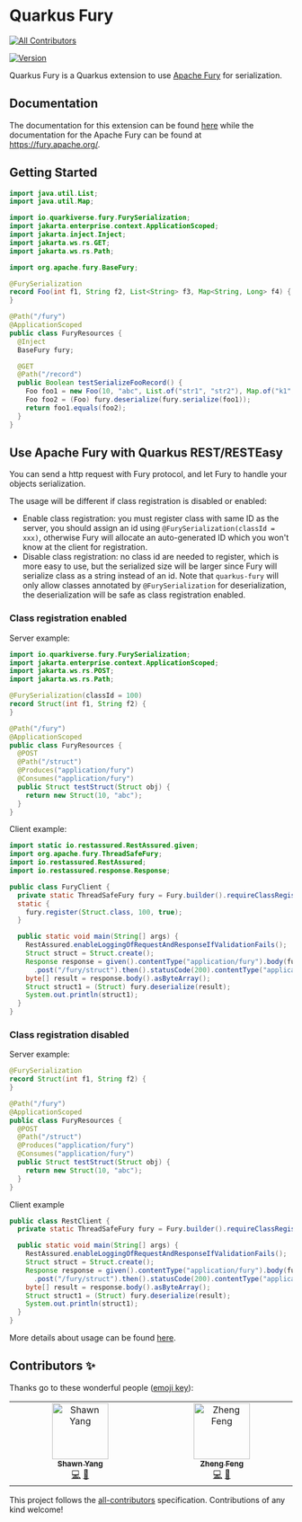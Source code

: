 # Quarkus Fury
<!-- ALL-CONTRIBUTORS-BADGE:START - Do not remove or modify this section -->
[![All Contributors](https://img.shields.io/badge/all_contributors-2-orange.svg?style=flat-square)](#contributors-)
<!-- ALL-CONTRIBUTORS-BADGE:END -->

[![Version](https://img.shields.io/maven-central/v/io.quarkiverse.fury/quarkus-fury?logo=apache-maven&style=flat-square)](https://central.sonatype.com/artifact/io.quarkiverse.fury/quarkus-fury-parent)

Quarkus Fury is a Quarkus extension to use [Apache Fury](https://github.com/apache/fury) for serialization.

## Documentation

The documentation for this extension can be found [here](https://docs.quarkiverse.io/quarkus-fury/dev/index.html) while the documentation for the Apache Fury can be found at https://fury.apache.org/.

## Getting Started

```java
import java.util.List;
import java.util.Map;

import io.quarkiverse.fury.FurySerialization;
import jakarta.enterprise.context.ApplicationScoped;
import jakarta.inject.Inject;
import jakarta.ws.rs.GET;
import jakarta.ws.rs.Path;

import org.apache.fury.BaseFury;

@FurySerialization
record Foo(int f1, String f2, List<String> f3, Map<String, Long> f4) {
}

@Path("/fury")
@ApplicationScoped
public class FuryResources {
  @Inject
  BaseFury fury;

  @GET
  @Path("/record")
  public Boolean testSerializeFooRecord() {
    Foo foo1 = new Foo(10, "abc", List.of("str1", "str2"), Map.of("k1", 10L, "k2", 20L));
    Foo foo2 = (Foo) fury.deserialize(fury.serialize(foo1));
    return foo1.equals(foo2);
  }
}
```

## Use Apache Fury with Quarkus REST/RESTEasy
You can send a http request with Fury protocol, and let Fury to handle your objects serialization.

The usage will be different if class registration is disabled or enabled:
- Enable class registration: you must register class with same ID as the server, you should assign an id using
`@FurySerialization(classId = xxx)`, otherwise Fury will allocate an auto-generated ID which you won't know at the 
client for registration.
- Disable class registration: no class id are needed to register, which is more easy to use, but the serialized size
will be larger since Fury will serialize class as a string instead of an id. Note that `quarkus-fury` will only allow 
classes annotated by `@FurySerialization` for deserialization, the deserialization will be safe as class registration
enabled.

### Class registration enabled
Server example:
```java
import io.quarkiverse.fury.FurySerialization;
import jakarta.enterprise.context.ApplicationScoped;
import jakarta.ws.rs.POST;
import jakarta.ws.rs.Path;

@FurySerialization(classId = 100)
record Struct(int f1, String f2) {
}

@Path("/fury")
@ApplicationScoped
public class FuryResources {
  @POST
  @Path("/struct")
  @Produces("application/fury")
  @Consumes("application/fury")
  public Struct testStruct(Struct obj) {
    return new Struct(10, "abc");
  }
}
```

Client example:
```java
import static io.restassured.RestAssured.given;
import org.apache.fury.ThreadSafeFury;
import io.restassured.RestAssured;
import io.restassured.response.Response;

public class FuryClient {
  private static ThreadSafeFury fury = Fury.builder().requireClassRegistration(false).buildThreadSafeFury();
  static {
    fury.register(Struct.class, 100, true);
  }

  public static void main(String[] args) {
    RestAssured.enableLoggingOfRequestAndResponseIfValidationFails();
    Struct struct = Struct.create();
    Response response = given().contentType("application/fury").body(fury.serialize(struct)).when()
      .post("/fury/struct").then().statusCode(200).contentType("application/fury").extract().response();
    byte[] result = response.body().asByteArray();
    Struct struct1 = (Struct) fury.deserialize(result);
    System.out.println(struct1);
  }
}
```

### Class registration disabled
Server example:
```java
@FurySerialization
record Struct(int f1, String f2) {
}

@Path("/fury")
@ApplicationScoped
public class FuryResources {
  @POST
  @Path("/struct")
  @Produces("application/fury")
  @Consumes("application/fury")
  public Struct testStruct(Struct obj) {
    return new Struct(10, "abc");
  }
}
```

Client example
```java
public class RestClient {
  private static ThreadSafeFury fury = Fury.builder().requireClassRegistration(false).buildThreadSafeFury();

  public static void main(String[] args) {
    RestAssured.enableLoggingOfRequestAndResponseIfValidationFails();
    Struct struct = Struct.create();
    Response response = given().contentType("application/fury").body(fury.serialize(struct)).when()
      .post("/fury/struct").then().statusCode(200).contentType("application/fury").extract().response();
    byte[] result = response.body().asByteArray();
    Struct struct1 = (Struct) fury.deserialize(result);
    System.out.println(struct1);
  }
}
```

More details about usage can be found [here](https://docs.quarkiverse.io/quarkus-fury/dev/index.html).

## Contributors ✨

Thanks go to these wonderful people ([emoji key](https://allcontributors.org/docs/en/emoji-key)):

<!-- ALL-CONTRIBUTORS-LIST:START - Do not remove or modify this section -->
<!-- prettier-ignore-start -->
<!-- markdownlint-disable -->
<table>
  <tbody>
    <tr>
      <td align="center" valign="top" width="14.28%"><a href="https://github.com/chaokunyang"><img src="https://avatars.githubusercontent.com/u/12445254?v=4?s=100" width="100px;" alt="Shawn Yang"/><br /><sub><b>Shawn Yang</b></sub></a><br /><a href="https://github.com/quarkiverse/quarkus-fury/commits?author=chaokunyang" title="Code">💻</a> <a href="#maintenance-chaokunyang" title="Maintenance">🚧</a></td>
      <td align="center" valign="top" width="14.28%"><a href="https://zhfeng.github.io/"><img src="https://avatars.githubusercontent.com/u/1246139?v=4?s=100" width="100px;" alt="Zheng Feng"/><br /><sub><b>Zheng Feng</b></sub></a><br /><a href="https://github.com/quarkiverse/quarkus-fury/commits?author=zhfeng" title="Code">💻</a> <a href="#maintenance-zhfeng" title="Maintenance">🚧</a></td>
    </tr>
  </tbody>
</table>

<!-- markdownlint-restore -->
<!-- prettier-ignore-end -->

<!-- ALL-CONTRIBUTORS-LIST:END -->

This project follows the [all-contributors](https://github.com/all-contributors/all-contributors) specification. Contributions of any kind welcome!
